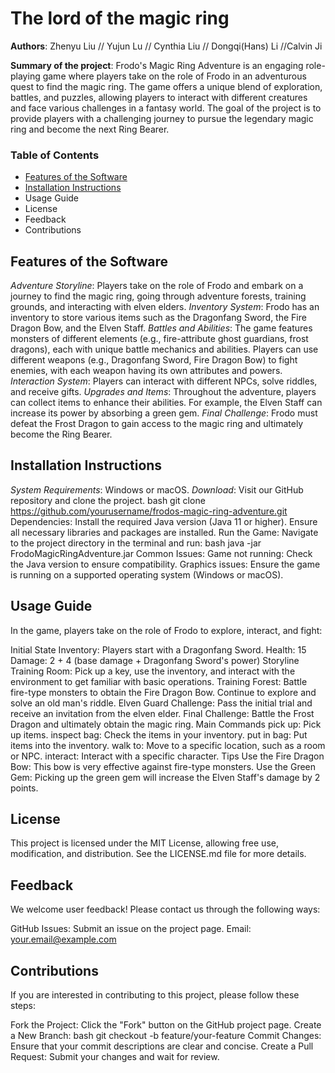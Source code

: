 # The lord of the magic ring
**Authors**: Zhenyu Liu // Yujun Lu // Cynthia Liu // Dongqi(Hans) Li //Calvin Ji

**Summary of the project**: Frodo's Magic Ring Adventure is an engaging role-playing game where players take on the role
of Frodo in an adventurous quest to find the magic ring. The game offers a unique blend of exploration, battles, and 
puzzles, allowing players to interact with different creatures and face various challenges in a fantasy world. The goal
of the project is to provide players with a challenging journey to pursue the legendary magic ring and become the next 
Ring Bearer.

### Table of Contents
- [Features of the Software](#features-of-the-software)
- [Installation Instructions]()
- Usage Guide
- License
- Feedback
- Contributions

## Features of the Software
_Adventure Storyline_: Players take on the role of Frodo and embark on a journey to find the magic ring, going through 
adventure forests, training grounds, and interacting with elven elders.
_Inventory System_: Frodo has an inventory to store various items such as the Dragonfang Sword, the Fire Dragon Bow, 
and the Elven Staff.
_Battles and Abilities_: The game features monsters of different elements (e.g., fire-attribute ghost guardians, frost 
dragons), each with unique battle mechanics and abilities. Players can use different weapons (e.g., Dragonfang Sword, 
Fire Dragon Bow) to fight enemies, with each weapon having its own attributes and powers.
_Interaction System_: Players can interact with different NPCs, solve riddles, and receive gifts.
_Upgrades and Items_: Throughout the adventure, players can collect items to enhance their abilities. For example, the 
Elven Staff can increase its power by absorbing a green gem.
_Final Challenge_: Frodo must defeat the Frost Dragon to gain access to the magic ring and ultimately become the Ring
Bearer.

## Installation Instructions
_System Requirements_: Windows or macOS.
_Download_: Visit our GitHub repository and clone the project.
bash
git clone https://github.com/yourusername/frodos-magic-ring-adventure.git
Dependencies:
Install the required Java version (Java 11 or higher).
Ensure all necessary libraries and packages are installed.
Run the Game:
Navigate to the project directory in the terminal and run:
bash
java -jar FrodoMagicRingAdventure.jar
Common Issues:
Game not running: Check the Java version to ensure compatibility.
Graphics issues: Ensure the game is running on a supported operating system (Windows or macOS).
## Usage Guide
In the game, players take on the role of Frodo to explore, interact, and fight:

Initial State
Inventory: Players start with a Dragonfang Sword.
Health: 15
Damage: 2 + 4 (base damage + Dragonfang Sword's power)
Storyline
Training Room: Pick up a key, use the inventory, and interact with the environment to get familiar with basic operations.
Training Forest: Battle fire-type monsters to obtain the Fire Dragon Bow. Continue to explore and solve an old man's riddle.
Elven Guard Challenge: Pass the initial trial and receive an invitation from the elven elder.
Final Challenge: Battle the Frost Dragon and ultimately obtain the magic ring.
Main Commands
pick up: Pick up items.
inspect bag: Check the items in your inventory.
put in bag: Put items into the inventory.
walk to: Move to a specific location, such as a room or NPC.
interact: Interact with a specific character.
Tips
Use the Fire Dragon Bow: This bow is very effective against fire-type monsters.
Use the Green Gem: Picking up the green gem will increase the Elven Staff's damage by 2 points.
## License
This project is licensed under the MIT License, allowing free use, modification, and distribution. See the LICENSE.md file for more details.

## Feedback
We welcome user feedback! Please contact us through the following ways:

GitHub Issues: Submit an issue on the project page.
Email: your.email@example.com
## Contributions
If you are interested in contributing to this project, please follow these steps:

Fork the Project: Click the "Fork" button on the GitHub project page.
Create a New Branch:
bash
git checkout -b feature/your-feature
Commit Changes: Ensure that your commit descriptions are clear and concise.
Create a Pull Request: Submit your changes and wait for review.
